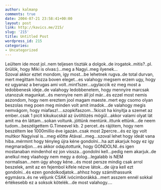 ```yaml
---
author: kalmanp
comments: true
date: 2004-07-21 23:58:41+00:00
layout: post
link: http://kavics.me/215/
slug: '215'
title: Untitled Post
wordpress_id: 215
categories:
- Uncategorized
---
```


Leültem ide most jol..nem teljesen tiszták a dolgok..de irogatok..mitis?..pl. örülök, hogy Miki is olvas:)...meg a Nagyi..meg ilyenek...  
Szoval akkor eztet mondom, igy most...be lehetnek rugva..de total durvan, mert megittam hozza boven eleget...es valahogy megsem erzem ugy, hogy ez ugyanaz a berugas ami volt..mint1szer...ugylaccik ez meg most a ledobbenesk ideje..de valahogy ledobbenetem, hogy mennyire marcsak utanozuk magunkat...és mennyire nem áll jol már...és ezzel most nemis aszondom, hogy nem ereztem jool magam maeste..mert egy csomo olyan beszolas meg poen meg minden volt amit imadok...de valahogy megis nemvágom, hogy miafasz!....szopkifaszom...1kicsit ha kinyitja a szemet az ember..csak 1 picit kikukucskál az üvöltözés mögül...akkor valami olyat lát amit ma én láttam...sokan voltunk..jöttünk mentünk..ittunk ettünk...de neem tudom...beszélgettem G.Timeevel kb. 2 percet..és rájötem, hogy nem beszéltem lee 1000millio éve igazán..csak most 2percre...és ez igy volt multkor Nagyival is...meg előtte Atával...meg...szoval lehet hogy ideát vana hiba..mérmint hogy tényleg újra kéne gondolni...ha azt akarjuk hogy ez igy megmaradjon....es akkor odajutottunk, hogy GONDOLNI..és igen mostanaban mindenhol ez jon vissza...gondolni kell...pedig nem akarjuk..de anelkul meg vlaahogy nem megy a dolog...legalabb is NEM normalisan...nem úgy ahogy kéne...és most persze mindig csak arrol beszelek, amit az en fejembol kifele nézve látok...de újra kell ezt gondolni...és ezen gondolkodjatok...ahhoz hogy számíthassunk egymásra..és ne véljunk CSAK ivócimborákká...mert asszem ennél sokkal értékesebb ez a soksok kötelék...de most valahogy....
